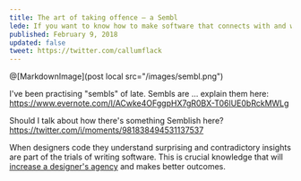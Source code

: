 ```yaml
---
title: The art of taking offence — a Sembl
lede: If you want to know how to make software that connects with and works for real people, there's no substitute for shaking hands with the invisible demons programmers wrestle with.
published: February 9, 2018
updated: false
tweet: https://twitter.com/callumflack
---
```


@[MarkdownImage](post local src="/images/sembl.png")

I've been practising "sembls" of late. Sembls are … explain them here: https://www.evernote.com/l/ACwke4OFggpHX7gR0BX-T06lUE0bRckMWLg

Should I talk about how there's something Semblish here? https://twitter.com/i/moments/981838494531137537

When designers code they understand surprising and contradictory insights are part of the trials of writing software. This is crucial knowledge that will [increase a designer's agency](https://twitter.com/callumflack/status/899053290406633472) and makes better outcomes.
